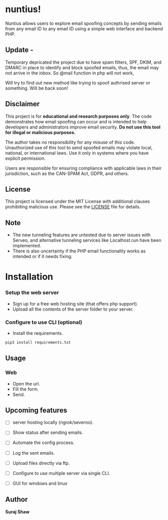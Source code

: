 # nuntius!

Nuntius allows users to explore email spoofing concepts by sending emails from any email ID to any email ID using a simple web interface and backend PHP.

## Update - 

Temporary depricated the project due to have spam filters, SPF, DKIM, and DMARC in place to identify and block spoofed emails, thus, the email may not arrive in the inbox. So @mail function in php will not work, 

Will try to find out new method like trying to spoof authrised server or something. Will be back soon!


<!-- <a href="https://github.com/shawsuraj/nuntius/releases">
    <img title="GitHub version" src="https://img.shields.io/badge/Version-v2.0.2-brightgreen" >
</a> -->


## Disclaimer
This project is for **educational and research purposes only**. The code demonstrates how email spoofing can occur and is intended to help developers and administrators improve email security. **Do not use this tool for illegal or malicious purposes.** 

The author takes no responsibility for any misuse of this code. Unauthorized use of this tool to send spoofed emails may violate local, national, or international laws. Use it only in systems where you have explicit permission.

Users are responsible for ensuring compliance with applicable laws in their jurisdiction, such as the CAN-SPAM Act, GDPR, and others.

## License
This project is licensed under the MIT License with additional clauses prohibiting malicious use. Please see the [LICENSE](LICENSE) file for details.

## Note

- The new tunneling features are untested due to server issues with Serveo, and alternative tunneling services like Localhost.run have been implemented.
- There is also uncertainty if the PHP email functionality works as intended or if it needs fixing.

# Installation

### Setup the web server
- Sign up for a free web hosting site (that offers php support).
- Upload all the contents of the server folder to your server.

### Configure to use CLI (optional)
- Install the requirements.
```bash
pip3 install requirements.txt
```

## Usage
### Web
- Open the url.
- Fill the form.
- Send.


## Upcoming features
- [ ] server hosting locally (ngrok/severno).
- [ ] Show status after sending emails.
- [ ] Automate the config process.
- [ ] Log the sent emails.
- [ ] Upload files directly via ftp.
- [ ] Configure to use multiple server via single CLI.
- [ ] GUI for windows and linux


## Author

**Suraj Shaw**
